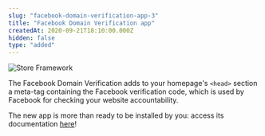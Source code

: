 ```yaml
---
slug: "facebook-domain-verification-app-3"
title: "Facebook Domain Verification app"
createdAt: 2020-09-21T18:10:00.000Z
hidden: false
type: "added"
---
```


![Store Framework](https://cdn.jsdelivr.net/gh/vtexdocs/dev-portal-content@main/images/facebook-domain-verification-app-3-0.png)

The Facebook Domain Verification adds to your homepage's `<head>` section a meta-tag containing the Facebook verification code, which is used by Facebook for checking your website accountability.

The new app is more than ready to be installed by you: access its documentation [here](https://vtex.io/docs/components/pixel/vtex.facebook-domain-verification/)!
